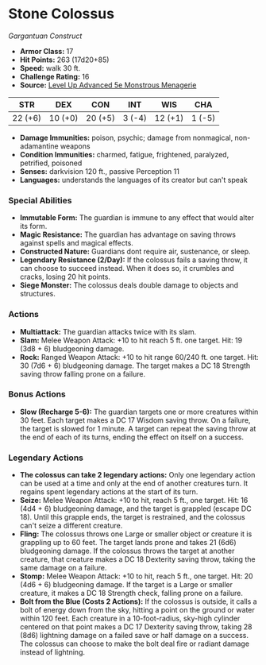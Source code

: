 # Stone Colossus

*Gargantuan* *Construct*

- **Armor Class:** 17
- **Hit Points:** 263 (17d20+85)
- **Speed:** walk 30 ft.
- **Challenge Rating:** 16
- **Source:** [Level Up Advanced 5e Monstrous Menagerie](https://www.levelup5e.com)

| STR | DEX | CON | INT | WIS | CHA |
| --- | --- | --- | --- | --- | --- |
| 22 (+6) | 10 (+0) | 20 (+5) | 3 (-4) | 12 (+1) | 1 (-5) |

- **Damage Immunities:** poison, psychic; damage from nonmagical, non-adamantine weapons
- **Condition Immunities:** charmed, fatigue, frightened, paralyzed, petrified, poisoned
- **Senses:** darkvision 120 ft., passive Perception 11
- **Languages:** understands the languages of its creator but can't speak
### Special Abilities
- **Immutable Form:** The guardian is immune to any effect that would alter its form.
- **Magic Resistance:** The guardian has advantage on saving throws against spells and magical effects.
- **Constructed Nature:** Guardians dont require air, sustenance, or sleep.
- **Legendary Resistance (2/Day):** If the colossus fails a saving throw, it can choose to succeed instead. When it does so, it crumbles and cracks, losing 20 hit points.
- **Siege Monster:** The colossus deals double damage to objects and structures.
### Actions
- **Multiattack:** The guardian attacks twice with its slam.
- **Slam:** Melee Weapon Attack: +10 to hit  reach 5 ft.  one target. Hit: 19 (3d8 + 6) bludgeoning damage.
- **Rock:** Ranged Weapon Attack: +10 to hit  range 60/240 ft.  one target. Hit: 30 (7d6 + 6) bludgeoning damage. The target makes a DC 18 Strength saving throw  falling prone on a failure.
### Bonus Actions
- **Slow (Recharge 5-6):** The guardian targets one or more creatures within 30 feet. Each target makes a DC 17 Wisdom saving throw. On a failure, the target is slowed for 1 minute. A target can repeat the saving throw at the end of each of its turns, ending the effect on itself on a success.


### Legendary Actions
- **The colossus can take 2 legendary actions:** Only one legendary action can be used at a time and only at the end of another creatures turn. It regains spent legendary actions at the start of its turn.
- **Seize:** Melee Weapon Attack: +10 to hit, reach 5 ft., one target. Hit: 16 (4d4 + 6) bludgeoning damage, and the target is grappled (escape DC 18). Until this grapple ends, the target is restrained, and the colossus can't seize a different creature.
- **Fling:** The colossus throws one Large or smaller object or creature it is grappling up to 60 feet. The target lands prone and takes 21 (6d6) bludgeoning damage. If the colossus throws the target at another creature, that creature makes a DC 18 Dexterity saving throw, taking the same damage on a failure.
- **Stomp:** Melee Weapon Attack: +10 to hit, reach 5 ft., one target. Hit: 20 (4d6 + 6) bludgeoning damage. If the target is a Large or smaller creature, it makes a DC 18 Strength check, falling prone on a failure.
- **Bolt from the Blue (Costs 2 Actions):** If the colossus is outside, it calls a bolt of energy down from the sky, hitting a point on the ground or water within 120 feet. Each creature in a 10-foot-radius, sky-high cylinder centered on that point makes a DC 17 Dexterity saving throw, taking 28 (8d6) lightning damage on a failed save or half damage on a success. The colossus can choose to make the bolt deal fire or radiant damage instead of lightning.
